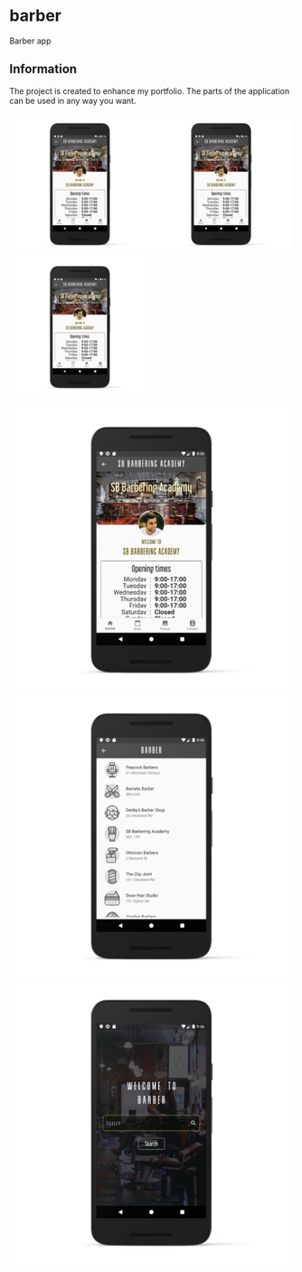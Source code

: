 # barber

Barber app

## Information

The project is created to enhance my portfolio. The parts of the application can be used in any way you want.

<img src="pictures/whiteitem.png" width="250" ><img src="pictures/whiteitem.png" width="250" ><img src="pictures/whiteitem.png" width="250" >

![](pictures/whiteitem.png)
![](pictures/whitelist.png)
![](pictures/whitemain.png)
